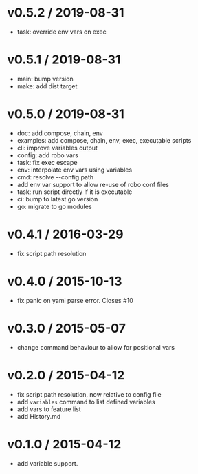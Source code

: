 
v0.5.2 / 2019-08-31
===================

  * task: override env vars on exec

v0.5.1 / 2019-08-31
===================

  * main: bump version
  * make: add dist target

v0.5.0 / 2019-08-31
===================

  * doc: add compose, chain, env
  * examples: add compose, chain, env, exec, executable scripts
  * cli: improve variables output
  * config: add robo vars
  * task: fix exec escape
  * env: interpolate env vars using variables
  * cmd: resolve --config path
  * add env var support to allow re-use of robo conf files
  * task: run script directly if it is executable
  * ci: bump to latest go version
  * go: migrate to go modules

v0.4.1 / 2016-03-29
===================

  * fix script path resolution

v0.4.0 / 2015-10-13
===================

  * fix panic on yaml parse error. Closes #10

v0.3.0 / 2015-05-07
===================

  * change command behaviour to allow for positional vars

v0.2.0 / 2015-04-12
===================

  * fix script path resolution, now relative to config file
  * add `variables` command to list defined variables
  * add vars to feature list
  * add History.md

v0.1.0 / 2015-04-12
===================

  * add variable support.
